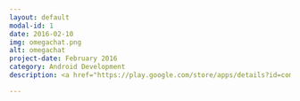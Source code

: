 ```yaml
---
layout: default
modal-id: 1
date: 2016-02-10
img: omegachat.png
alt: omegachat
project-date: February 2016
category: Android Development
description: <a href="https://play.google.com/store/apps/details?id=com.dk.omega.chat" target="_blank">Omega Chat</a> is a new fast and simple android client for Omegle chat!

---
```


